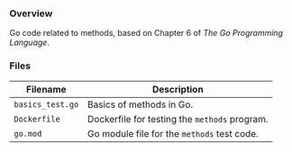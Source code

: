 ### Overview

Go code related to methods, based on Chapter 6 of *The Go Programming Language*.

### Files

| Filename                     | Description                                   |
|------------------------------|-----------------------------------------------|
| `basics_test.go`             | Basics of methods in Go.                      |
| `Dockerfile`                 | Dockerfile for testing the `methods` program. |
| `go.mod`                     | Go module file for the `methods` test code.   |
